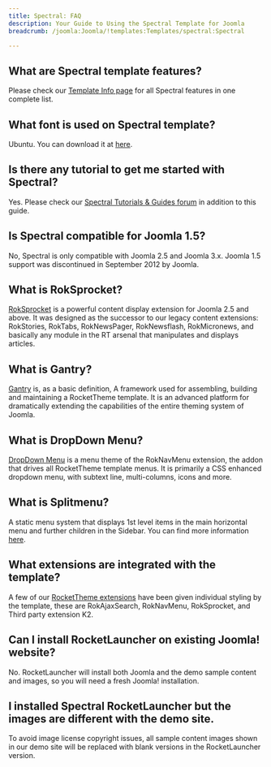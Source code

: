 ```yaml
---
title: Spectral: FAQ
description: Your Guide to Using the Spectral Template for Joomla
breadcrumb: /joomla:Joomla/!templates:Templates/spectral:Spectral

---
```


What are Spectral template features?
-----
Please check our [Template Info page][features] for all Spectral features in one complete list.

What font is used on Spectral template?
-----
Ubuntu. You can download it at [here][font].

Is there any tutorial to get me started with Spectral?
-----
Yes. Please check our [Spectral Tutorials & Guides forum][forum] in addition to this guide.

Is Spectral compatible for Joomla 1.5?
-----
No, Spectral is only compatible with Joomla 2.5 and Joomla 3.x. Joomla 1.5 support was discontinued in September 2012 by Joomla.

What is RokSprocket?
-----
[RokSprocket][roksprocket] is a powerful content display extension for Joomla 2.5 and above. It was designed as the successor to our legacy content extensions: RokStories, RokTabs, RokNewsPager, RokNewsflash, RokMicronews, and basically any module in the RT arsenal that manipulates and displays articles.

What is Gantry?
-----
[Gantry][gantry] is, as a basic definition, A framework used for assembling, building and maintaining a RocketTheme template. It is an advanced platform for dramatically extending the capabilities of the entire theming system of Joomla.

What is DropDown Menu?
-----
[DropDown Menu][dropdown] is a menu theme of the RokNavMenu extension, the addon that drives all RocketTheme template menus. It is primarily a CSS enhanced dropdown menu, with subtext line, multi-columns, icons and more.

What is Splitmenu?
-----
A static menu system that displays 1st level items in the main horizontal menu and further children in the Sidebar. You can find more information [here][splitmenu].

What extensions are integrated with the template?
-----
A few of our [RocketTheme extensions][extensions] have been given individual styling by the template, these are RokAjaxSearch, RokNavMenu, RokSprocket, and Third party extension K2.

Can I install RocketLauncher on existing Joomla! website?
-----
No. RocketLauncher will install both Joomla and the demo sample content and images, so you will need a fresh Joomla! installation.

I installed Spectral RocketLauncher but the images are different with the demo site.
-----
To avoid image license copyright issues, all sample content images shown in our demo site will be replaced with blank versions in the RocketLauncher version.

[gantry]: http://gantry-framework.org/
[features]: http://demo.rockettheme.com/joomla/spectral/features
[font]: http://www.fontsquirrel.com/fonts/ubuntu
[forum]: http://www.rockettheme.com/forum/index.php?f=820&rb_v=viewforum
[roksprocket]: http://www.rockettheme.com/extensions-joomla/roksprocket
[dropdown]: http://demo.rockettheme.com/joomla/Spectral/features/menu-options
[splitmenu]: http://demo.rockettheme.com/joomla/Spectral/features/menu-options
[extensions]: http://demo.rockettheme.com/joomla/Spectral/features/extensions
